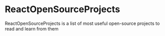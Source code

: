 # ReactOpenSourceProjects
ReactOpenSourceProjects is a list of most useful open-source projects to read and learn from them
